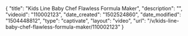 {
    "title": "Kids Line Baby Chef Flawless Formula Maker",
    "description": "",
    "videoid": "110002123",
    "date_created": "1502524860",
    "date_modified": "1504448812",
    "type": "captivate",
    "layout": "video",
    "url": "\/v\/kids-line-baby-chef-flawless-formula-maker\/110002123"
}